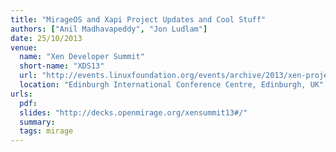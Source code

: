 ```yaml
---
title: "MirageOS and Xapi Project Updates and Cool Stuff"
authors: ["Anil Madhavapeddy", "Jon Ludlam"]
date: 25/10/2013
venue:
  name: "Xen Developer Summit"
  short-name: "XDS13"
  url: "http://events.linuxfoundation.org/events/archive/2013/xen-project-developer-summit"
  location: "Edinburgh International Conference Centre, Edinburgh, UK"
urls:
  pdf:
  slides: "http://decks.openmirage.org/xensummit13#/"
  summary:
  tags: mirage
---
```

